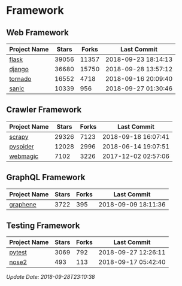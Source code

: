 # Framework

## Web Framework

| Project Name | Stars | Forks | Last Commit |
| ------------ | ----- | ----- | ----------- |
| [flask](https://github.com/pallets/flask) | 39056 | 11357 | 2018-09-23 18:14:13 |
| [django](https://github.com/django/django) | 36680 | 15750 | 2018-09-28 13:57:12 |
| [tornado](https://github.com/tornadoweb/tornado) | 16552 | 4718 | 2018-09-16 20:09:40 |
| [sanic](https://github.com/huge-success/sanic) | 10339 | 956 | 2018-09-27 01:30:46 |

## Crawler Framework

| Project Name | Stars | Forks | Last Commit |
| ------------ | ----- | ----- | ----------- |
| [scrapy](https://github.com/scrapy/scrapy) | 29326 | 7123 | 2018-09-18 16:07:41 |
| [pyspider](https://github.com/binux/pyspider) | 12028 | 2996 | 2018-06-14 19:07:51 |
| [webmagic](https://github.com/code4craft/webmagic) | 7102 | 3226 | 2017-12-02 02:57:06 |

## GraphQL Framework

| Project Name | Stars | Forks | Last Commit |
| ------------ | ----- | ----- | ----------- |
| [graphene](https://github.com/graphql-python/graphene) | 3722 | 395 | 2018-09-09 18:11:36 |

## Testing Framework

| Project Name | Stars | Forks | Last Commit |
| ------------ | ----- | ----- | ----------- |
| [pytest](https://github.com/pytest-dev/pytest) | 3069 | 792 | 2018-09-27 12:26:11 |
| [nose2](https://github.com/nose-devs/nose2) | 493 | 113 | 2018-09-17 05:42:40 |

*Update Date: 2018-09-28T23:10:38*
